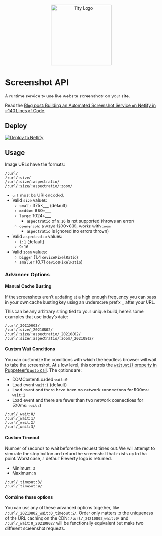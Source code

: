 <p align="center"><img src="https://www.11ty.dev/img/logo-github.svg" width="200" height="200" alt="11ty Logo"></p>

# Screenshot API

A runtime service to use live website screenshots on your site.

Read the [Blog post: Building an Automated Screenshot Service on Netlify in ~140 Lines of Code](https://www.zachleat.com/web/screenshots/).

## Deploy

<a href="https://app.netlify.com/start/deploy?repository=https://github.com/11ty/api-screenshot
"><img src="https://www.netlify.com/img/deploy/button.svg" border="0" alt="Deploy to Netlify"></a>

## Usage

Image URLs have the formats:

```
/:url/
/:url/:size/
/:url/:size/:aspectratio/
/:url/:size/:aspectratio/:zoom/
```

* `url` must be URI encoded.
* Valid `size` values:
  * `small`: 375×___ (default)
  * `medium`: 650×___
  * `large`: 1024×___
    * `aspectratio` of `9:16` is not supported (throws an error)
  * `opengraph`: always 1200×630, works with `zoom`
    * `aspectratio` is ignored (no errors thrown)
* Valid `aspectratio` values:
  * `1:1` (default)
  * `9:16`
* Valid `zoom` values:
  * `bigger` (1.4 `devicePixelRatio`)
  * `smaller` (0.71 `devicePixelRatio`)

### Advanced Options

#### Manual Cache Busting

If the screenshots aren’t updating at a high enough frequency you can pass in your own cache busting key using an underscore prefix `_` after your URL.

This can be any arbitrary string tied to your unique build, here’s some examples that use today’s date:

```
/:url/_20210802/
/:url/:size/_20210802/
/:url/:size/:aspectratio/_20210802/
/:url/:size/:aspectratio/:zoom/_20210802/
```

#### Custom Wait Conditions

You can customize the conditions with which the headless browser will wait to take the screenshot. At a low level, this controls the [`waitUntil` property in Puppeteer’s `goto` call](https://pptr.dev/#?product=Puppeteer&version=v13.3.1&show=api-pagegotourl-options). The options are:

* DOMContentLoaded `wait:0`
* Load event `wait:1` (default)
* Load event and there have been no network connections for 500ms: `wait:2`
* Load event and there are fewer than two network connections for 500ms: `wait:3`

```
/:url/_wait:0/
/:url/_wait:1/
/:url/_wait:2/
/:url/_wait:3/
```

#### Custom Timeout

Number of seconds to wait before the request times out. We will attempt to simulate the stop button and return the screenshot that exists up to that point. Worst case, a default Eleventy logo is returned.

* Minimum: `3`
* Maximum: `9`

```
/:url/_timeout:3/
/:url/_timeout:9/
```

#### Combine these options

You can use any of these advanced options together, like `/:url/_20210802_wait:0_timeout:2/`. Order only matters to the uniqueness of the URL caching on the CDN: `/:url/_20210802_wait:0/` and `/:url/_wait:0_20210802/` will be functionally equivalent but make two different screenshot requests.
